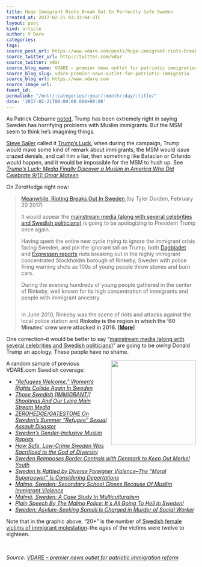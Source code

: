 ```yaml
---
title: Huge Immigrant Riots Break Out In Perfectly Safe Sweden
created_at: 2017-02-21 03:33:04 UTC
layout: post
kind: article
author: V Dare
categories: 
tags: 
source_post_url: https://www.vdare.com/posts/huge-immigrant-riots-break-out-in-perfectly-safe-sweden
source_twitter_url: http://twitter.com/vdar
source_twitter: vdar
source_blog_name: VDARE – premier news outlet for patriotic immigration reform
source_blog_slug: vdare-premier-news-outlet-for-patriotic-immigratio
source_blog_url: https://www.vdare.com
source_image_url: 
tweet_id: 
permalink: "/mntr/:categories/:year/:month/:day/:title/"
date: '2017-02-21T00:00:00.000+00:00'
---
```

<div class="pf-content"><p>As Patrick Cleburne <a href="http://www.vdare.com/posts/trump-right-of-course-about-swedish-rape">noted,</a> Trump has been extremely right in saying Sweden has horrifying problems with Muslim immigrants. But the MSM seem to think he&#8217;s imagining things.</p>
<p><a href="http://www.vdare.com/users/steve-sailer">Steve Sailer</a> called it <a href="http://www.vdare.com/posts/trumps-luck-vatican-walls-built-by-pope-leo-iv-after-musselman-sack-of-old-st-peters-and-st-pauls-outside-the-walls">Trump&#8217;s Luck,</a> when during the campaign, Trump would make some kind of remark about immigrants, the MSM would issue crazed denials, and call him a liar, then something like Bataclan or Orlando would happen, and it would be impossible for the MSM to hush up. See <a href="http://www.vdare.com/posts/trumps-luck-media-finally-discover-a-muslim-in-america-who-did-celebrate-911-omar-mateen"><em>Trump’s Luck: Media Finally Discover a Muslim in America Who Did Celebrate 9/11: Omar Mateen</em></a></p>
<p>On ZeroHedge right now:</p>
<blockquote><p><a href="http://www.zerohedge.com/news/2017-02-20/meanwhile-rioting-breaks-out-sweden">Meanwhile, Rioting Breaks Out In Sweden </a>(by Tyler Durden, February 20 2017)</p>
<p>It would appear the <a href="http://www.zerohedge.com/news/2017-02-20/trump-slams-fake-news-lies-swedens-mass-immigration-working-out-just-beautifully">mainstream media (along with several celebrities and Swedish politicians)</a> is going to be apologizing to President Trump once again.</p>
<p>Having spent the entire new cycle trying to ignore the immigrant crisis facing Sweden, and pin the ignorant tail on Trump, both <a href="http://www.dagbladet.no/nyheter/opptoyer-i-stockholm-og-politiet-har-avfyrt-varselskudd--nbspdet-ser-ut-som-en-krigssone-her/67274529">Dagbladet </a>and <a href="https://translate.google.com/translate?sl=auto&amp;tl=en&amp;js=y&amp;prev=_t&amp;hl=en&amp;ie=UTF-8&amp;u=http%3A%2F%2Fwww.expressen.se%2Fnyheter%2Fpolis-skot-varningsskott-mot-stenkastare%2F&amp;edit-text=">Expressen reports</a> riots breaking out in the highly immigrant concentrated Stockholdm borough of Rinkeby, Sweden with police firing warning shots as 100s of young people throw stones and burn cars.</p>
<p>During the evening hundreds of young people gathered in the center of Rinkeby, well known for its high concentration of immigrants and people with immigrant ancestry.</p>
<p><a href="http://www.zerohedge.com/sites/default/files/images/user3303/imageroot/2017/02/19/20170220_rinkeby5.jpg"><img title="" src="http://www.zerohedge.com/sites/default/files/images/user3303/imageroot/2017/02/19/20170220_rinkeby5.jpg" alt="" /></a></p>
<p>In June 2010, Rinkeby was the scene of riots and attacks against the local police station and <strong>Rinkeby is the region in which the &#8217;60 Minutes&#8217; crew were attacked in 2016. [<a href="http://www.zerohedge.com/news/2017-02-20/meanwhile-rioting-breaks-out-sweden">More</a>]<br />
</strong></p><!-- TAG START { player: "7518-804336-VDare - Outstream - Rev", owner: "ONE Video by AOL", for: "ONE Video by AOL" - BEINJS } --><div id="57966237cc52c74a5e1363c4" class="vdb_player vdb_57966237cc52c74a5e1363c456bcd17ce4b018167fea5539">    <script type="text/javascript" src="//delivery.vidible.tv/jsonp/pid=57966237cc52c74a5e1363c4/56bcd17ce4b018167fea5539_bein.js"></script></div><!-- TAG END { date: 07/25/16 } --></blockquote>
<p>One correction&#8211;it would be better to say &#8220;<a href="http://www.zerohedge.com/news/2017-02-20/trump-slams-fake-news-lies-swedens-mass-immigration-working-out-just-beautifully">mainstream media (along with several celebrities and Swedish politicians)</a>&#8221; are going to be <em>owing </em>Donald Trump an apology. These people have no shame.</p>
<p><a href="http://www.vdare.com/posts/refugees-welcome-womens-rights-collide-again-in-sweden"><img title="" src="https://s3-us-west-2.amazonaws.com/vdare-live/wp-content/uploads/2016/07/04131944/image5-768x996.jpeg" width="225" align="right" /></a>A random sample of previous VDARE.com Swedish coverage:</p>
<ul>
<li><em><a href="http://www.vdare.com/posts/refugees-welcome-womens-rights-collide-again-in-sweden">“Refugees Welcome,” Women’s Rights Collide Again In Sweden</a></em></li>
<li><a href="http://www.vdare.com/articles/those-swedish-immigrant-shootings-and-our-lying-main-stream-media"><em>Those Swedish [IMMIGRANT!] Shootings And Our Lying Main Stream Media</em></a></li>
<li><a href="http://www.vdare.com/posts/zerohedgegatestone-on-swedens-summer-refugee-sexual-assault-disaster"><em>ZEROHEDGE/GATESTONE On Sweden’s Summer “Refugee” Sexual Assault Disaster</em> </a></li>
<li><a href="http://www.vdare.com/posts/swedens-gender-inclusive-muslim-rapists"><em>Sweden’s Gender-Inclusive Muslim Rapists </em></a></li>
<li><a href="http://www.vdare.com/posts/how-safe-low-crime-sweden-was-sacrificed-to-the-god-of-diversity"><em>How Safe, Low-Crime Sweden Was Sacrificed to the God of Diversity</em></a></li>
<li><em><a href="http://www.vdare.com/posts/sweden-reimposes-border-controls-with-denmark-to-keep-out-merkel-youth">Sweden Reimposes Border Controls with Denmark to Keep Out Merkel Youth</a></em></li>
<li><a href="http://www.vdare.com/posts/sweden-is-rattled-by-diverse-foreigner-violence"><em>Sweden Is Rattled by Diverse Foreigner Violence–The “Moral Superpower” Is Considering Deportations</em></a></li>
<li><em><a href="http://www.vdare.com/posts/malmo-sweden-secondary-school-closes-because-of-violence">Malmo, Sweden: Secondary School Closes Because Of Muslim Immigrant Violence</a></em></li>
<li><em><a href="http://www.vdare.com/posts/malm-a-case-study-in-multiculturalism">Malmö, Sweden: A Case Study In Multiculturalism</a></em></li>
<li><em><a href="http://www.vdare.com/posts/plain-speech-by-the-malmo-police-its-all-going-to-hell-in-sweden">Plain Speech By The Malmo Police: It`s All Going To Hell In Sweden!</a></em></li>
<li><em><a href="http://www.vdare.com/posts/sweden-asylum-seeking-somali-is-charged-in-murder-of-social-worker">Sweden: Asylum-Seeking Somali Is Charged in Murder of Social Worker</a></em></li>
</ul>
<p>Note that in the graphic above, &#8220;20+&#8221; is the number of<a href="http://www.vdare.com/posts/refugees-welcome-womens-rights-collide-again-in-sweden"> Swedish female victims of immigrant molestation</a>&#8211;the <em>ages </em>of the victims were twelve to eighteen.</p>
<p>&nbsp;</p>
</div><div class="">
    <i>Source: <a href="https://www.vdare.com">VDARE – premier news outlet for patriotic immigration reform</a></i>
</div>
